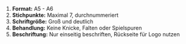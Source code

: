 
1. **Format:** A5 - A6
2. **Stichpunkte:** Maximal 7, durchnummeriert
3. **Schriftgröße:** Groß und deutlich
4. **Behandlung:** Keine Knicke, Falten oder Spielspuren
5. **Beschriftung:** Nur einseitig beschriften, Rückseite für Logo nutzen